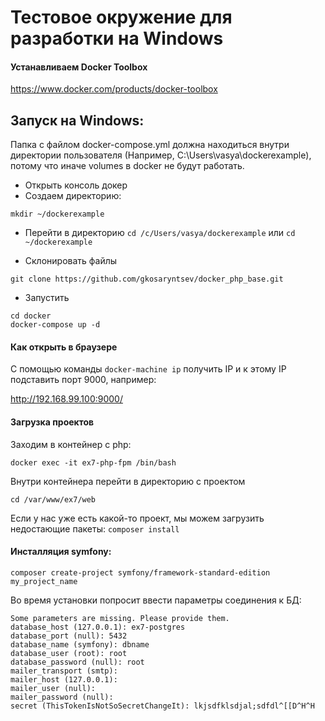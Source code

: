 # Тестовое окружение для разработки на Windows

#### Устанавливаем Docker Toolbox 
https://www.docker.com/products/docker-toolbox


## Запуск на Windows:
Папка с файлом docker-compose.yml должна находиться внутри директории пользователя (Например, C:\Users\vasya\dockerexample), потому что иначе volumes в docker не будут работать.
* Открыть консоль докер
* Создаем директорию:
```
mkdir ~/dockerexample
```
* Перейти в директорию
`cd /c/Users/vasya/dockerexample`
или `cd ~/dockerexample`

* Склонировать файлы

`git clone https://github.com/gkosaryntsev/docker_php_base.git`

* Запустить

```
cd docker
docker-compose up -d
```

#### Как открыть в браузере
С помощью команды
`docker-machine ip`
получить IP
и к этому IP подставить порт 9000, например:

http://192.168.99.100:9000/

#### Загрузка проектов
Заходим в контейнер с php:
 
`docker exec -it ex7-php-fpm /bin/bash`

Внутри контейнера перейти в директорию с проектом

`cd /var/www/ex7/web`

Если у нас уже есть какой-то проект, мы можем загрузить недостающие пакеты:
`composer install`

#### Инсталляция symfony:
`composer create-project symfony/framework-standard-edition my_project_name`

Во время установки попросит ввести параметры соединения к БД:
```
Some parameters are missing. Please provide them.
database_host (127.0.0.1): ex7-postgres
database_port (null): 5432
database_name (symfony): dbname
database_user (root): root
database_password (null): root
mailer_transport (smtp):
mailer_host (127.0.0.1):
mailer_user (null):
mailer_password (null):
secret (ThisTokenIsNotSoSecretChangeIt): lkjsdfklsdjal;sdfdl^[[D^H^H
```
